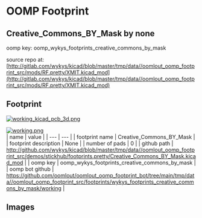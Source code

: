 # OOMP Footprint  
## Creative_Commons_BY_Mask  by none  
  
oomp key: oomp_wykys_footprints_creative_commons_by_mask  
  
source repo at: [http://gitlab.com/wykys/kicad/blob/master/tmp/data//oomlout_oomp_footprint_src/mods/RF.pretty/XMIT.kicad_mod](http://gitlab.com/wykys/kicad/blob/master/tmp/data//oomlout_oomp_footprint_src/mods/RF.pretty/XMIT.kicad_mod)  
## Footprint  
  
[![working_kicad_pcb_3d.png](working_kicad_pcb_3d_600.png)](working_kicad_pcb_3d.png)  
  
[![working.png](working_600.png)](working.png)  
| name | value | 
| --- | --- | 
| footprint name | Creative_Commons_BY_Mask | 
| footprint description | None | 
| number of pads | 0 | 
| github path | http://github.com/wykys/kicad/blob/master/tmp/data//oomlout_oomp_footprint_src/demos/stickhub/footprints.pretty/Creative_Commons_BY_Mask.kicad_mod | 
| oomp key | oomp_wykys_footprints_creative_commons_by_mask | 
| oomp bot github | https://github.com/oomlout/oomlout_oomp_footprint_bot/tree/main/tmp/data//oomlout_oomp_footprint_src/footprints/wykys_footprints_creative_commons_by_mask/working | 
## Images  
